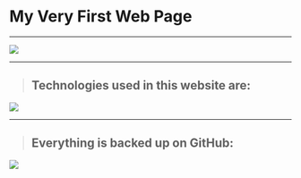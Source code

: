 # My Very First Web Page
___
![](https://encrypted-tbn0.gstatic.com/images?q=tbn:ANd9GcQFFvmGRp4z12qIjqWHQFZU-Xnlo5Re_r-tb1Hl5Wska9qs9s59 )
___

>## Technologies used in this website are:

![](http://www.bobbyberberyan.com/wp-content/uploads/2012/03/HTML5CSS3Logos.svg)
___
>## Everything is backed up on GitHub:
![](https://upload.wikimedia.org/wikipedia/commons/thumb/e/eb/Ei-sc-github.svg/200px-Ei-sc-github.svg.png )


